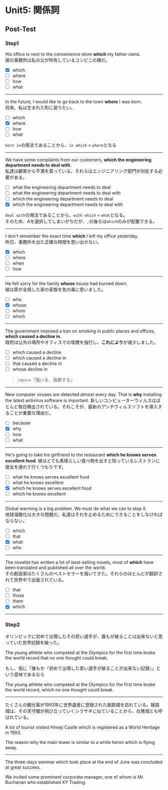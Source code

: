 # Unit5: 関係詞

## Post-Test

### Step1

His office is next to the convenience store **which** my father owns.  
彼の事務所は私の父が所有しているコンビニの隣だ。

- [x] which
- [ ] where
- [ ] how
- [ ] what

---

In the future, I would like to go back to the town **where** I was born.  
将来、私は生まれた町に戻りたい。

- [ ] which
- [x] where
- [ ] how
- [ ] what

`born in`の用法であることから、`in which` = `where`となる

---

We have some complaints from our customers, **which the engineering department needs to deal with**.  
私達は顧客から不満を貰っている。それらはエンジニアリング部門が対処する必要がある。

- [ ] what the engineering department needs to deal
- [ ] what the engineering department needs to deal with
- [ ] which the engineering department needs to deal
- [x] which the engineering department needs to deal with

`deal with`の用法であることから、`with which` = `what`となる。  
そのため、Aを選択してしまいがちだが、`,`の後ろは`which`のみが配置できる。

---

I don't remember the exact time **which** I left my office yesterday.  
昨日、事務所を出た正確な時間を思い出せない。

- [x] which
- [ ] where
- [ ] when
- [ ] how

---

He felt sorry for the family **whose** house had burned down.  
彼は家が全焼した家の家族を気の毒に思いました。

- [ ] who
- [x] whose
- [ ] whom
- [ ] which

---

The government imposed a ban on smoking in public places and offices, **which caused a decline in**.  
政府は公共の場所やオフィスでの喫煙を強行し、**これにより**が減少しました。

- [ ] which caused a decline
- [ ] which caused a decline in
- [ ] that caused a decline in
- [ ] whose decline in

> `impose`「強いる、強要する」

---

New computer viruses are detected almost every day. That is **why** installing the latest antivirus software is important.
新しいコンピューターウィルスはほとんど毎日検出されている。それこそが、最新のアンチウィルスソフトを導入することが重要な理由だ。

- [ ] because
- [x] why
- [ ] how
- [ ] what

---

He's going to take his girlfriend to the restaurant **which he knows serves excellent food**.
彼はとても素晴らしい食べ物を出すと知っているレストランに彼女を連れて行くつもりです。

- [ ] what he knows serves excellent food
- [ ] what he knows excellent
- [x] which he knows serves excellent food
- [ ] which he knows excellent

---

Global warming is a big problem. We must do what we can to stop it.  
地球温暖化は大きな問題だ。私達はそれを止めるためにできることをしなければならない。

- [ ] which
- [ ] that
- [x] what
- [ ] who

---

The novelist has written a lot of best-selling novels, most of **which** have been translated and published all over the world.  
その創設家はたくさんのベストセラーを描いてきた。それらのほとんどが翻訳されて世界中で出版されている。

- [ ] that
- [ ] those
- [ ] them
- [x] which

---

### Step2

オリンピックに初めて出場したその若い選手が、誰もが破ることは出来ないと思っていた世界記録を破った。

The young athlete who competed at the Olympics for the first time broke the world record that no one thought could break.

もし、仮に「誰もか『初めて出場した若い選手が破ることが出来ない記録』」という意味であるなら

The young athlete who competed at the Olympics for the first time broke the world record, which no one thought could break.

---

たくさんの観光客が1993年に世界遺産に登録された姫路城を訪れている。姫路城は、その天守閣が飛び立っていくシラサギに似ていることから、白鷺城とも呼ばれている。

A lot of tourist visited Himeji Castle which is registered as a World Heritage in 1993.

The reason why the main tower is similar to a white heron which is flying away.

---

The three-days seminar which took place at the end of June was concluded at great success.

We invited some prominent corporate manager, one of whom is Mr. Buchanan who established XY Trading.
